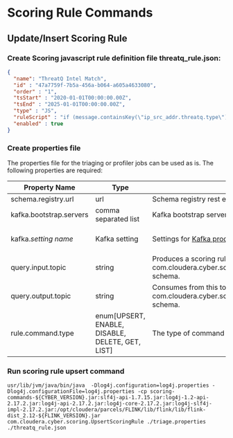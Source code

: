 # Scoring Rule Commands
## Update/Insert Scoring Rule
### Create Scoring javascript rule definition file threatq_rule.json:
```json
{
  "name": "ThreatQ Intel Match",
  "id" : "47a7759f-7b5a-456a-b064-a605a4633080",
  "order" : "1",
  "tsStart" : "2020-01-01T00:00:00.00Z",
  "tsEnd" : "2025-01-01T00:00:00.00Z",
  "type" : "JS",
  "ruleScript" : "if (message.containsKey(\"ip_src_addr.threatq.type\")) {return {score: 90.0, reason: 'ThreatQ intel match'};} else { return {score: 0.0, reason: 'no match'}};",
  "enabled" : true
}
```
### Create properties file
The properties file for the triaging or profiler jobs can be used as is.  The following properties are required:

| Property Name | Type                                    | Description                                  | Required/Default |Example             |
|---------------| ----------------------------------------| -------------------------------------------- | ------------------- | -----------------|
| schema.registry.url | url | Schema registry rest endpoint url | required | http://myregistryhost:7788/api/v1 |
| kafka.bootstrap.servers | comma separated list | Kafka bootstrap server names and ports. | required | brokerhost1:9092,brokerhost2:9092 |
| kafka.*setting name* | Kafka setting | Settings for [Kafka producers](https://kafka.apache.org/23/javadoc/index.html?org/apache/kafka/clients/producer/ProducerConfig.html) or [Kafka consumer](https://kafka.apache.org/23/javadoc/index.html?org/apache/kafka/clients/consumer/KafkaConsumer.html).| set as required by security and performance | |
|query.input.topic| string | Produces a scoring rule to this topic in avro format with com.cloudera.cyber.scoring.ScoringRuleCommand schema.   | required | my-pipeline.scoring.input |
|query.output.topic|string | Consumes from this topic a response in avro format with com.cloudera.cyber.scoring.ScoringRuleCommandResult schema. | required | my-pipeline.scoring.output|
|rule.command.type|enum[UPSERT, ENABLE, DISABLE, DELETE, GET, LIST] | The type of command to send | UPSERT | |

### Run scoring rule upsert command
```shell script
usr/lib/jvm/java/bin/java  -Dlog4j.configuration=log4j.properties -Dlog4j.configurationFile=log4j.properties -cp scoring-commands-${CYBER_VERSION}.jar:slf4j-api-1.7.15.jar:log4j-1.2-api-2.17.2.jar:log4j-api-2.17.2.jar:log4j-core-2.17.2.jar:log4j-slf4j-impl-2.17.2.jar:/opt/cloudera/parcels/FLINK/lib/flink/lib/flink-dist_2.12-${FLINK_VERSION}.jar  com.cloudera.cyber.scoring.UpsertScoringRule ./triage.properties ./threatq_rule.json
```

